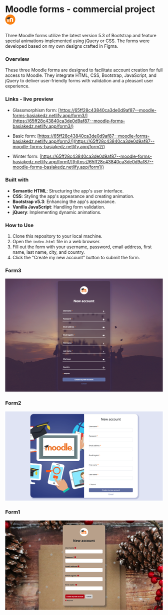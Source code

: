 # Moodle forms - commercial project ![Moodle Form icon](/logo-32x32.png)

Three Moodle forms utilize the latest version 5.3 of Bootstrap and feature special animations implemented using jQuery or CSS. The forms were developed based on my own designs crafted in Figma.

### Overview

These three Moodle forms are designed to facilitate account creation for full access to Moodle. They integrate HTML, CSS, Bootstrap, JavaScript, and jQuery to deliver user-friendly forms with validation and a pleasant user experience.

### Links - live preview

- Glassmorphism form: [https://65ff28c43840ca3de0d9af87--moodle-forms-basiakedz.netlify.app/form3/](https://65ff28c43840ca3de0d9af87--moodle-forms-basiakedz.netlify.app/form3/)

- Basic form: [https://65ff28c43840ca3de0d9af87--moodle-forms-basiakedz.netlify.app/form2/](https://65ff28c43840ca3de0d9af87--moodle-forms-basiakedz.netlify.app/form2/)

- Winter form: [https://65ff28c43840ca3de0d9af87--moodle-forms-basiakedz.netlify.app/form1/](https://65ff28c43840ca3de0d9af87--moodle-forms-basiakedz.netlify.app/form1/)

### Built with

- **Semantic HTML**: Structuring the app's user interface.
- **CSS**: Styling the app's appearance and creating animation.
- **Bootstrap v5.3**: Enhancing the app's appearance.
- **Vanilla JavaScript**: Handling form validation.
- **jQuery**: Implementing dynamic animations.

### How to Use

1. Clone this repository to your local machine.
2. Open the `index.html` file in a web browser.
3. Fill out the form with your username, password, email address, first name, last name, city, and country.
4. Click the "Create my new account" button to submit the form.

### Form3

![Glassmorphism form Screenshot](./form3/img/screenshot_form3.png)

### Form2

![Basic form Screenshot](./form2/img/screenshot_form2.png)

### Form1

![Winter form Screenshot](./form1/img/screenshot_form1.png)
